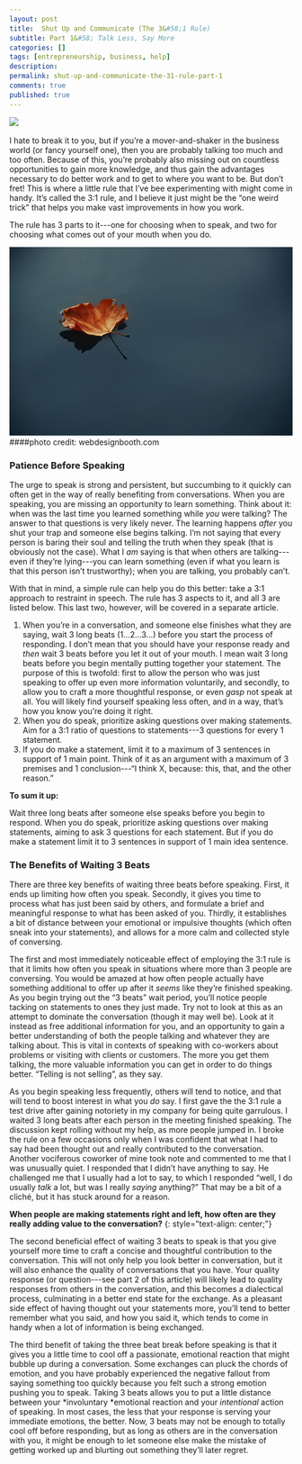 ```yaml
---
layout: post
title:  Shut Up and Communicate (The 3&#58;1 Rule)
subtitle: Part 1&#58; Talk Less, Say More
categories: []
tags: [entrepreneurship, business, help]
description:
permalink: shut-up-and-communicate-the-31-rule-part-1
comments: true
published: true
---
```


![](/graphics/slience.jpg)

I hate to break it to you, but if you’re a mover-and-shaker in the business world (or fancy yourself one), then you are probably talking too much and too often. Because of this, you’re probably also missing out on countless opportunities to gain more knowledge, and thus gain the advantages necessary to do better work and to get to where you want to be. But don’t fret! This is where a little rule that I’ve bee experimenting with might come in handy. It’s called the 3:1 rule, and I believe it just might be the “one weird trick” that helps you make vast improvements in how you work.

The rule has 3 parts to it---one for choosing when to speak, and two for choosing what comes out of your mouth when you do.
<!--more-->

![](/graphics/leaf.jpg)
####photo credit: webdesignbooth.com

### Patience Before Speaking

The urge to speak is strong and persistent, but succumbing to it quickly can often get in the way of really benefiting from conversations. When you are speaking, you are missing an opportunity to learn something. Think about it: when was the last time you learned something while *you* were talking? The answer to that questions is very likely never. The learning happens *after* you shut your trap and someone else begins talking. I’m not saying that every person is baring their soul and telling the truth when they speak (that is obviously not the case). What I *am* saying is that when others are talking---even if they’re lying---you can learn something (even if what you learn is that this person isn’t trustworthy); when you are talking, you probably can’t.

With that in mind, a simple rule can help you do this better: take a 3:1 approach to restraint in speech. The rule has 3 aspects to it, and all 3 are listed below. This last two, however, will be covered in a separate article.

1. When you’re in a conversation, and someone else finishes what they are saying, wait 3 long beats (1…2…3…) before you start the process of responding. I don’t mean that you should have your response ready and *then* wait 3 beats before you let it out of your mouth. I mean wait 3 long beats before you begin mentally putting together your statement. The purpose of this is twofold: first to allow the person who was just speaking to offer up even more information voluntarily, and secondly, to allow you to craft a more thoughtful response, or even *gasp* not speak at all. You will likely find yourself speaking less often, and in a way, that’s how you know you’re doing it right.
2. When you do speak, prioritize asking questions over making statements. Aim for a 3:1 ratio of questions to statements---3 questions for every 1 statement.
3. If you do make a statement, limit it to a maximum of 3 sentences in support of 1 main point. Think of it as an argument with a maximum of 3 premises and 1 conclusion---“I think X, because: this, that, and the other reason.”

**To sum it up:**

Wait three long beats after someone else speaks before you begin to respond. When you do speak, prioritize asking questions over making statements, aiming to ask 3 questions for each statement. But if you do make a statement limit it to 3 sentences in support of 1 main idea sentence.



### The Benefits of Waiting 3 Beats

There are three key benefits of waiting three beats before speaking. First, it ends up limiting how often you speak. Secondly, it gives you time to process what has just been said by others, and formulate a brief and meaningful response to what has been asked of you. Thirdly, it establishes a bit of distance between your emotional or impulsive thoughts (which often sneak into your statements), and allows for a more calm and collected style of conversing.

The first and most immediately noticeable effect of employing the 3:1 rule is that it limits how often you speak in situations where more than 3 people are conversing. You would be amazed at how often people actually have something additional to offer up after it *seems* like they’re finished speaking. As you begin trying out the “3 beats” wait period, you’ll notice people tacking on statements to ones they just made. Try not to look at this as an attempt to dominate the conversation (though it may well be). Look at it instead as free additional information for you, and an opportunity to gain a better understanding of both the people talking and whatever they are talking about. This is vital in contexts of speaking with co-workers about problems or visiting with clients or customers. The more you get them talking, the more valuable information you can get in order to do things better. “Telling is not selling”, as they say.

As you begin speaking less frequently, others will tend to notice, and that will tend to boost interest in what you *do* say. I first gave the the 3:1 rule a test drive after gaining notoriety in my company for being quite garrulous. I waited 3 long beats after each person in the meeting finished speaking. The discussion kept rolling without my help, as more people jumped in. I broke the rule on a few occasions only when I was confident that what I had to say had been thought out and really contributed to the conversation. Another vociferous coworker of mine took note and commented to me that I was unusually quiet. I responded that I didn’t have anything to say. He challenged me that I usually had a lot to say, to which I responded “well, I do usually *talk* a lot, but was I really *saying* anything?” That may be a bit of a cliché, but it has stuck around for a reason.

**When people are making statements right and left, how often are they really adding value to the conversation?**
{: style="text-align: center;"}

The second beneficial effect of waiting 3 beats to speak is that you give yourself more time to craft a concise and thoughtful contribution to the conversation. This will not only help you look better in conversation, but it will also enhance the quality of conversations that you have. Your quality response (or question---see part 2 of this article) will likely lead to quality responses from others in the conversation, and this becomes a dialectical process, culminating in a better end state for the exchange. As a pleasant side effect of having thought out your statements more, you’ll tend to better remember what you said, and how you said it, which tends to come in handy when a lot of information is being exchanged.

The third benefit of taking the three beat break before speaking is that it gives you a little time to cool off a passionate, emotional reaction that might bubble up during a conversation. Some exchanges can pluck the chords of emotion, and you have probably experienced the negative fallout from saying something too quickly because you felt such a strong emotion pushing you to speak. Taking 3 beats allows you to put a little distance between your *involuntary *emotional reaction and your *intentional* action of speaking. In most cases, the less that your response is serving your immediate emotions, the better. Now, 3 beats may not be enough to totally cool off before responding, but as long as others are in the conversation with you, it might be enough to let someone else make the mistake of getting worked up and blurting out something they’ll later regret.
